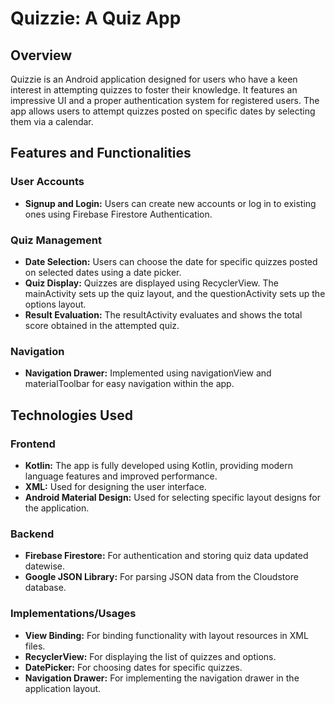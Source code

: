 # Quizzie: A Quiz App

## Overview
Quizzie is an Android application designed for users who have a keen interest in attempting quizzes to foster their knowledge. It features an impressive UI and a proper authentication system for registered users. The app allows users to attempt quizzes posted on specific dates by selecting them via a calendar.

## Features and Functionalities

### User Accounts
- **Signup and Login:** Users can create new accounts or log in to existing ones using Firebase Firestore Authentication.

### Quiz Management
- **Date Selection:** Users can choose the date for specific quizzes posted on selected dates using a date picker.
- **Quiz Display:** Quizzes are displayed using RecyclerView. The mainActivity sets up the quiz layout, and the questionActivity sets up the options layout.
- **Result Evaluation:** The resultActivity evaluates and shows the total score obtained in the attempted quiz.

### Navigation
- **Navigation Drawer:** Implemented using navigationView and materialToolbar for easy navigation within the app.

## Technologies Used

### Frontend
- **Kotlin:** The app is fully developed using Kotlin, providing modern language features and improved performance.
- **XML:** Used for designing the user interface.
- **Android Material Design:** Used for selecting specific layout designs for the application.

### Backend
- **Firebase Firestore:** For authentication and storing quiz data updated datewise.
- **Google JSON Library:** For parsing JSON data from the Cloudstore database.

### Implementations/Usages
- **View Binding:** For binding functionality with layout resources in XML files.
- **RecyclerView:** For displaying the list of quizzes and options.
- **DatePicker:** For choosing dates for specific quizzes.
- **Navigation Drawer:** For implementing the navigation drawer in the application layout.

